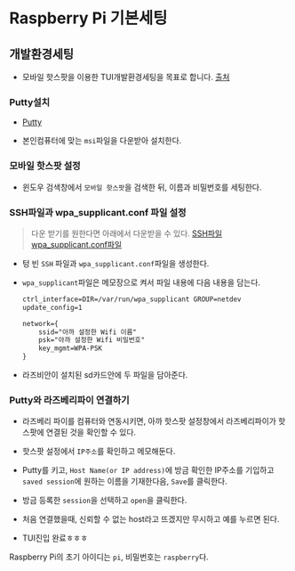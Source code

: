 # Raspberry Pi 기본세팅

## 개발환경세팅

- 모바일 핫스팟을 이용한 TUI개발환경세팅을 목표로 합니다.
  [출처](https://developer-mistive.tistory.com/2)

### Putty설치

- [Putty](https://www.chiark.greenend.org.uk/~sgtatham/putty/latest.html)

- 본인컴퓨터에 맞는 `msi`파일을 다운받아 설치한다.



### 모바일 핫스팟 설정

- 윈도우 검색창에서 `모바일 핫스팟`을 검색한 뒤, 이름과 비밀번호를 세팅한다.



### SSH파일과 wpa_supplicant.conf 파일 설정

> 다운 받기를 원한다면 아래에서 다운받을 수 있다.
> [SSH파일](https://developer-mistive.tistory.com/attachment/cfile2.uf@9951CE4C5B5429A22C9232)
> [wpa_supplicant.conf파일](https://developer-mistive.tistory.com/attachment/cfile22.uf@9984984B5B5429A21601ED.conf)

- 텅 빈 `SSH` 파일과 `wpa_supplicant.conf`파일을 생성한다.

- `wpa_supplicant`파일은 메모장으로 켜서 파일 내용에 다음 내용을 담는다.

  ```txt
  ctrl_interface=DIR=/var/run/wpa_supplicant GROUP=netdev
  update_config=1
  
  network={
      ssid="아까 설정한 Wifi 이름"
      psk="아까 설정한 Wifi 비밀번호"
      key_mgmt=WPA-PSK
  }
  ```

- 라즈비안이 설치된 sd카드안에 두 파일을 담아준다.



### Putty와 라즈베리파이 연결하기

- 라즈베리 파이를 컴퓨터와 연동시키면, 아까 핫스팟 설정창에서 라즈베리파이가 핫스팟에 연결된 것을 확인할 수 있다.
- 핫스팟 설정에서 `IP주소`를 확인하고 메모해둔다.
- Putty를 키고, `Host Name(or IP address)`에 방금 확인한 IP주소를 기입하고 `saved session`에 원하는 이름을 기재한다음, `Save`를 클릭한다.
- 방금 등록한 `session`을 선택하고 `open`을 클릭한다.

- 처음 연결했을때, 신뢰할 수 없는 host라고 뜨겠지만 무시하고 예를 누르면 된다.
- TUI진입 완료ㅎㅎㅎ



Raspberry Pi의 초기 아이디는 `pi`, 비밀번호는 `raspberry`다. 